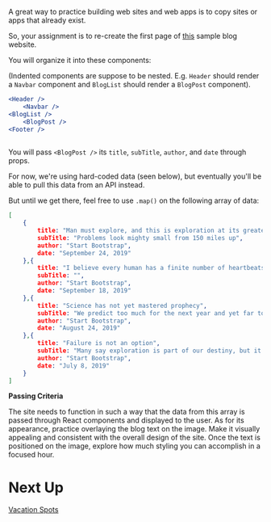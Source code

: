


A great way to practice building web sites and web apps is to copy sites or apps that already exist.

So, your assignment is to re-create the first page of [this](https://startbootstrap.github.io/startbootstrap-clean-blog/) sample blog website.

You will organize it into these components:

(Indented components are suppose to be nested. E.g. `Header` should render a `Navbar` component and `BlogList` should render a `BlogPost` component).

```jsx
<Header />
    <Navbar />
<BlogList />
    <BlogPost />
<Footer />
 
```

You will pass `<BlogPost />` its `title`, `subTitle`, `author`, and `date` through props.

For now, we're using hard-coded data (seen below), but eventually you'll be able to pull this data from an API instead.

But until we get there, feel free to use `.map()` on the following array of data:

```json
[
    {
        title: "Man must explore, and this is exploration at its greatest",
        subTitle: "Problems look mighty small from 150 miles up",
        author: "Start Bootstrap",
        date: "September 24, 2019"
    },{
        title: "I believe every human has a finite number of heartbeats. I don't intend to waste any of mine.",
        subTitle: "",
        author: "Start Bootstrap",
        date: "September 18, 2019"
    },{
        title: "Science has not yet mastered prophecy",
        subTitle: "We predict too much for the next year and yet far too little for the next ten.",
        author: "Start Bootstrap",
        date: "August 24, 2019"
    },{
        title: "Failure is not an option",
        subTitle: "Many say exploration is part of our destiny, but it’s actually our duty to future generations.",
        author: "Start Bootstrap",
        date: "July 8, 2019"
    }
]

```

**Passing Criteria**

The site needs to function in such a way that the data from this array is passed through React components and displayed to the user. As for its appearance, practice overlaying the blog text on the image. Make it visually appealing and consistent with the overall design of the site. Once the text is positioned on the image, explore how much styling you can accomplish in a focused hour.

# Next Up

[Vacation Spots](https://www.notion.so/Vacation-Spots-da628f3a4ad3452ca9f229f2c5b2cbc0?pvs=21)